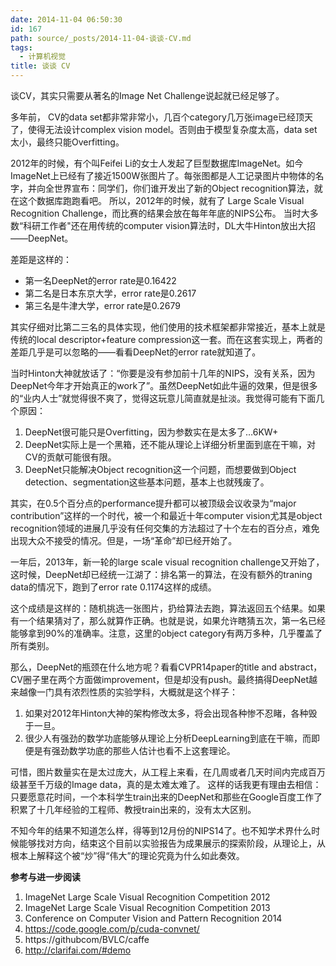 ```yaml
---
date: 2014-11-04 06:50:30
id: 167
path: source/_posts/2014-11-04-谈谈-CV.md
tags:
  - 计算机视觉
title: 谈谈 CV
---
```


谈CV，其实只需要从著名的Image Net Challenge说起就已经足够了。

多年前， CV的data set都非常非常小，几百个category几万张image已经顶天了，使得无法设计complex vision model。否则由于模型复杂度太高，data set太小，最终只能Overfitting。

2012年的时候，有个叫Feifei Li的女士人发起了巨型数据库ImageNet。如今ImageNet上已经有了接近1500W张图片了。每张图都是人工记录图片中物体的名字，并向全世界宣布：同学们，你们谁开发出了新的Object recognition算法，就在这个数据库跑跑看吧。
所以，2012年的时候，就有了 Large Scale Visual Recognition Challenge，而比赛的结果会放在每年年底的NIPS公布。
当时大多数“科研工作者"还在用传统的computer vision算法时，DL大牛Hinton放出大招——DeepNet。

差距是这样的：

- 第一名DeepNet的error rate是0.16422
- 第二名是日本东京大学，error rate是0.2617
- 第三名是牛津大学，error rate是0.2679

其实仔细对比第二三名的具体实现，他们使用的技术框架都非常接近，基本上就是传统的local descriptor+feature compression这一套。而在这套实现上，两者的差距几乎是可以忽略的——看看DeepNet的error rate就知道了。

当时Hinton大神就放话了：“你要是没有参加前十几年的NIPS，没有关系，因为DeepNet今年才开始真正的work了”。虽然DeepNet如此牛逼的效果，但是很多的“业内人士”就觉得很不爽了，觉得这玩意儿简直就是扯淡。我觉得可能有下面几个原因：

1. DeepNet很可能只是Overfitting，因为参数实在是太多了…6KW+
2. DeepNet实际上是一个黑箱，还不能从理论上详细分析里面到底在干嘛，对CV的贡献可能很有限。 
3. DeepNet只能解决Object recognition这一个问题，而想要做到Object detection、segmentation这些基本问题，基本上也就残废了。

其实，在0.5个百分点的performance提升都可以被顶级会议收录为“major contribution”这样的一个时代，被一个和最近十年computer vision尤其是object recognition领域的进展几乎没有任何交集的方法超过了十个左右的百分点，难免出现大众不接受的情况。但是，一场“革命”却已经开始了。

一年后，2013年，新一轮的large scale visual recognition challenge又开始了，这时候，DeepNet却已经统一江湖了：排名第一的算法，在没有额外的traning data的情况下，跑到了error rate 0.1174这样的成绩。

这个成绩是这样的：随机挑选一张图片，扔给算法去跑，算法返回五个结果。如果有一个结果猜对了，那么就算作正确。也就是说，如果允许瞎猜五次，第一名已经能够拿到90%的准确率。注意，这里的object category有两万多种，几乎覆盖了所有类别。

那么，DeepNet的瓶颈在什么地方呢？看看CVPR14paper的title and abstract，CV圈子里在两个方面做improvement，但是却没有push。最终搞得DeepNet越来越像一门具有浓烈性质的实验学科，大概就是这个样子：

1. 如果对2012年Hinton大神的架构修改太多，将会出现各种惨不忍睹，各种毁于一旦。
2. 很少人有强劲的数学功底能够从理论上分析DeepLearning到底在干嘛，而即便是有强劲数学功底的那些人估计也看不上这套理论。

可惜，图片数量实在是太过庞大，从工程上来看，在几周或者几天时间内完成百万级甚至千万级的Image data，真的是太难太难了。
这样的话我更有理由去相信：只要愿意花时间，一个本科学生train出来的DeepNet和那些在Google百度工作了积累了十几年经验的工程师、教授train出来的，没有太大区别。

不知今年的结果不知道怎么样，得等到12月份的NIPS14了。也不知学术界什么时候能够找对方向，结束这个目前以实验报告为成果展示的探索阶段，从理论上，从根本上解释这个被“炒”得“伟大”的理论究竟为什么如此奏效。

**参考与进一步阅读**

1. ImageNet Large Scale Visual Recognition Competition 2012
2. ImageNet Large Scale Visual Recognition Competition 2013
3. Conference on Computer Vision and Pattern Recognition 2014
3. https://code.google.com/p/cuda-convnet/
4. https://githubcom/BVLC/caffe
5. http://clarifai.com/#demo